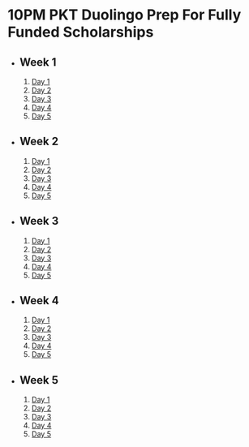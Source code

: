# 10PM PKT Duolingo Prep For Fully Funded Scholarships

- ## Week 1

   1. [Day 1](https://www.facebook.com/watch/?v=944720594380949)
   2. [Day 2](https://www.facebook.com/watch/?v=969367251677081)
   3. [Day 3](https://www.facebook.com/iCodeguru/videos/548535314746915)
   4. [Day 4](https://www.facebook.com/watch/?v=606135435412368)
   5. [Day 5](https://www.facebook.com/iCodeguru/videos/862103035997556)

- ## Week 2

   1. [Day 1](https://www.facebook.com/watch/?v=593274753208779)
   2. [Day 2](https://www.facebook.com/watch/?v=1094719465362984)
   3. [Day 3](https://www.facebook.com/watch/?v=1965674243918372)
   4. [Day 4](https://www.facebook.com/watch/?v=1161238128942040)
   5. [Day 5](https://www.facebook.com/watch/?v=1678216129707472)

- ## Week 3

   1. [Day 1](https://www.facebook.com/iCodeguru/videos/960160195965294)
   2. [Day 2](https://www.facebook.com/iCodeguru/videos/597878325931769)
   3. [Day 3](https://www.facebook.com/watch/?v=941947677857971)
   4. [Day 4](https://www.facebook.com/watch/?v=1790874418332699)
   5. [Day 5](https://www.facebook.com/iCodeguru/videos/1791511121602142)

- ## Week 4

   1. [Day 1](https://www.facebook.com/watch/?v=1015594273707347)
   2. [Day 2](https://www.facebook.com/iCodeguru/videos/602781165606671)
   3. [Day 3](https://www.facebook.com/iCodeguru/videos/1126268231663275)
   4. [Day 4](https://www.facebook.com/iCodeguru/videos/554887044086831)
   5. [Day 5](https://www.facebook.com/iCodeguru/videos/944655430973793)

- ## Week 5

   1. [Day 1](https://www.facebook.com/iCodeguru/videos/937326194607118)
   2. [Day 2](https://www.facebook.com/iCodeguru/videos/378337038674862)
   3. [Day 3](https://www.facebook.com/watch/?v=1055142939746365)
   4. [Day 4](https://www.facebook.com/iCodeguru/videos/948906250507387)
   5. [Day 5](https://www.facebook.com/watch/?v=1708632586366411)

<!-- - ## Week 6

   1. [Day 1](https://www.facebook.com/iCodeguru/videos/573230248901752)
   2. [Day 2](https://www.facebook.com/watch/?v=817964863764807)
   3. [Day 3](https://www.facebook.com/iCodeguru/videos/1127298078988045)
   4. [Day 4](https://www.facebook.com/watch/?v=591827526774216)
   5. [Day 5]() -->

<!-- - ## Week 

   1. [Day 1]()
   2. [Day 2]()
   3. [Day 3]()
   4. [Day 4]()
   5. [Day 5]() -->